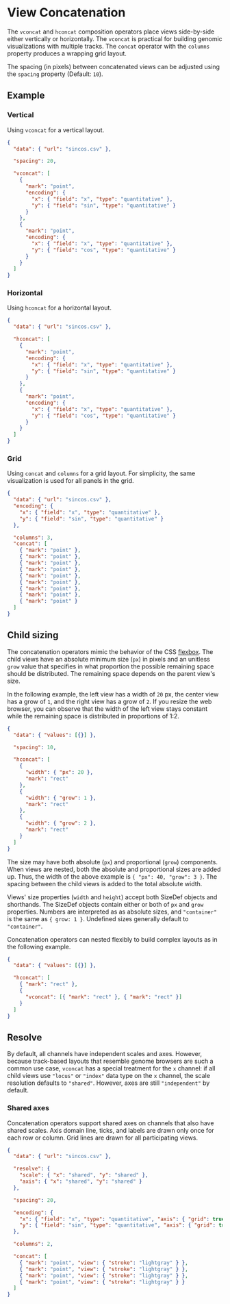 # View Concatenation

The `vconcat` and `hconcat` composition operators place views side-by-side
either vertically or horizontally. The `vconcat` is practical for building
genomic visualizations with multiple tracks. The `concat` operator with the
`columns` property produces a wrapping grid layout.

The spacing (in pixels) between concatenated views can be adjusted using the
`spacing` property (Default: `10`).

## Example

### Vertical

Using `vconcat` for a vertical layout.

<div><genome-spy-doc-embed>

```json
{
  "data": { "url": "sincos.csv" },

  "spacing": 20,

  "vconcat": [
    {
      "mark": "point",
      "encoding": {
        "x": { "field": "x", "type": "quantitative" },
        "y": { "field": "sin", "type": "quantitative" }
      }
    },
    {
      "mark": "point",
      "encoding": {
        "x": { "field": "x", "type": "quantitative" },
        "y": { "field": "cos", "type": "quantitative" }
      }
    }
  ]
}
```

</genome-spy-doc-embed></div>

### Horizontal

Using `hconcat` for a horizontal layout.

<div><genome-spy-doc-embed height="200">

```json
{
  "data": { "url": "sincos.csv" },

  "hconcat": [
    {
      "mark": "point",
      "encoding": {
        "x": { "field": "x", "type": "quantitative" },
        "y": { "field": "sin", "type": "quantitative" }
      }
    },
    {
      "mark": "point",
      "encoding": {
        "x": { "field": "x", "type": "quantitative" },
        "y": { "field": "cos", "type": "quantitative" }
      }
    }
  ]
}
```

</genome-spy-doc-embed></div>

### Grid

Using `concat` and `columns` for a grid layout. For simplicity, the same
visualization is used for all panels in the grid.

<div><genome-spy-doc-embed height="400">

```json
{
  "data": { "url": "sincos.csv" },
  "encoding": {
    "x": { "field": "x", "type": "quantitative" },
    "y": { "field": "sin", "type": "quantitative" }
  },

  "columns": 3,
  "concat": [
    { "mark": "point" },
    { "mark": "point" },
    { "mark": "point" },
    { "mark": "point" },
    { "mark": "point" },
    { "mark": "point" },
    { "mark": "point" },
    { "mark": "point" },
    { "mark": "point" }
  ]
}
```

</genome-spy-doc-embed></div>

## Child sizing

The concatenation operators mimic the behavior of the CSS
[flexbox](https://css-tricks.com/snippets/css/a-guide-to-flexbox/). The child
views have an absolute minimum size (`px`) in pixels and an unitless `grow`
value that specifies in what proportion the possible remaining space should be
distributed. The remaining space depends on the parent view's size.

In the following example, the left view has a width of `20` px, the center view
has a grow of `1`, and the right view has a grow of `2`. If you resize the web
browser, you can observe that the width of the left view stays constant while
the remaining space is distributed in proportions of 1:2.

<div><genome-spy-doc-embed height="50">

```json
{
  "data": { "values": [{}] },

  "spacing": 10,

  "hconcat": [
    {
      "width": { "px": 20 },
      "mark": "rect"
    },
    {
      "width": { "grow": 1 },
      "mark": "rect"
    },
    {
      "width": { "grow": 2 },
      "mark": "rect"
    }
  ]
}
```

</genome-spy-doc-embed></div>

The size may have both absolute (`px`) and proportional (`grow`) components.
When views are nested, both the absolute and proportional sizes are added up.
Thus, the width of the above example is `{ "px": 40, "grow": 3 }`. The spacing
between the child views is added to the total absolute width.

Views' size properties (`width` and `height`) accept both SizeDef objects and
shorthands. The SizeDef objects contain either or both of `px` and `grow`
properties. Numbers are interpreted as as absolute sizes, and `"container"` is
the same as `{ grow: 1 }`. Undefined sizes generally default to `"container"`.

Concatenation operators can nested flexibly to build complex layouts as in the
following example.

<div><genome-spy-doc-embed height="150">

```json
{
  "data": { "values": [{}] },

  "hconcat": [
    { "mark": "rect" },
    {
      "vconcat": [{ "mark": "rect" }, { "mark": "rect" }]
    }
  ]
}
```

</genome-spy-doc-embed></div>

## Resolve

By default, all channels have independent scales and axes. However, because
track-based layouts that resemble genome browsers are such a common use case,
`vconcat` has a special treatment for the `x` channel: if all child views use
`"locus"` or `"index"` data type on the `x` channel, the scale resolution
defaults to `"shared"`. However, axes are still `"independent"` by default.

### Shared axes

Concatenation operators support shared axes on channels that also have shared
scales. Axis domain line, ticks, and labels are drawn only once for each row or column.
Grid lines are drawn for all participating views.

<div><genome-spy-doc-embed height="350">

```json
{
  "data": { "url": "sincos.csv" },

  "resolve": {
    "scale": { "x": "shared", "y": "shared" },
    "axis": { "x": "shared", "y": "shared" }
  },

  "spacing": 20,

  "encoding": {
    "x": { "field": "x", "type": "quantitative", "axis": { "grid": true } },
    "y": { "field": "sin", "type": "quantitative", "axis": { "grid": true } }
  },

  "columns": 2,

  "concat": [
    { "mark": "point", "view": { "stroke": "lightgray" } },
    { "mark": "point", "view": { "stroke": "lightgray" } },
    { "mark": "point", "view": { "stroke": "lightgray" } },
    { "mark": "point", "view": { "stroke": "lightgray" } }
  ]
}
```
